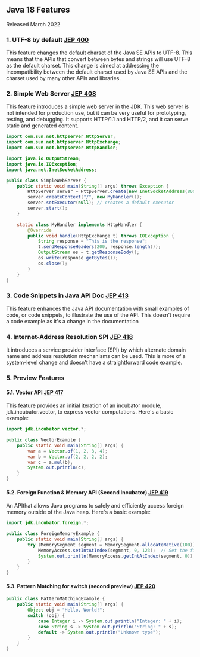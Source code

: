 ## Java 18 Features

Released March 2022

### 1. UTF-8 by default [JEP 400](https://openjdk.org/jeps/400)

This feature changes the default charset of the Java SE APIs to UTF-8. This means that the APIs that convert between bytes and strings will use UTF-8 as the default charset. This change is aimed at addressing the incompatibility between the default charset used by Java SE APIs and the charset used by many other APIs and libraries.

### 2. Simple Web Server [JEP 408](https://openjdk.org/jeps/408)

This feature introduces a simple web server in the JDK. This web server is not intended for production use, but it can be very useful for prototyping, testing, and debugging. It supports HTTP/1.1 and HTTP/2, and it can serve static and generated content.

```java
import com.sun.net.httpserver.HttpServer;
import com.sun.net.httpserver.HttpExchange;
import com.sun.net.httpserver.HttpHandler;

import java.io.OutputStream;
import java.io.IOException;
import java.net.InetSocketAddress;

public class SimpleWebServer {
    public static void main(String[] args) throws Exception {
        HttpServer server = HttpServer.create(new InetSocketAddress(8000), 0);
        server.createContext("/", new MyHandler());
        server.setExecutor(null); // creates a default executor
        server.start();
    }

    static class MyHandler implements HttpHandler {
        @Override
        public void handle(HttpExchange t) throws IOException {
            String response = "This is the response";
            t.sendResponseHeaders(200, response.length());
            OutputStream os = t.getResponseBody();
            os.write(response.getBytes());
            os.close();
        }
    }
}
```

### 3. Code Snippets in Java API Doc [JEP 413](https://openjdk.org/jeps/413)

This feature enhances the Java API documentation with small examples of code, or code snippets, to illustrate the use of the API. This doesn't require a code example as it's a change in the documentation

### 4. Internet-Address Resolution SPI [JEP 418](https://openjdk.org/jeps/418)

It introduces a service provider interface (SPI) by which alternate domain name and address resolution mechanisms can be used. This is more of a system-level change and doesn't have a straightforward code example.

### 5. Preview Features

#### 5.1. Vector API [JEP 417](https://openjdk.org/jeps/417)

This feature provides an initial iteration of an incubator module, jdk.incubator.vector, to express vector computations. Here's a basic example:

```java
import jdk.incubator.vector.*;

public class VectorExample {
    public static void main(String[] args) {
        var a = Vector.of(1, 2, 3, 4);
        var b = Vector.of(2, 2, 2, 2);
        var c = a.mul(b);
        System.out.println(c);
    }
}
```

#### 5.2. Foreign Function & Memory API (Second Incubator) [JEP 419](https://openjdk.org/jeps/419)

An APIthat allows Java programs to safely and efficiently access foreign memory outside of the Java heap. Here's a basic example:

```java
import jdk.incubator.foreign.*;

public class ForeignMemoryExample {
    public static void main(String[] args) {
        try (MemorySegment segment = MemorySegment.allocateNative(100)) { // Allocate 100 bytes of native memory
            MemoryAccess.setIntAtIndex(segment, 0, 123);  // Set the first 4 bytes to 123
            System.out.println(MemoryAccess.getIntAtIndex(segment, 0));  // Get the first 4 bytes
        }
    }
}
```

#### 5.3. Pattern Matching for switch (second preview) [JEP 420](https://openjdk.org/jeps/420)


```java
public class PatternMatchingExample {
    public static void main(String[] args) {
        Object obj = "Hello, World!";
        switch (obj) {
            case Integer i -> System.out.println("Integer: " + i);
            case String s -> System.out.println("String: " + s);
            default -> System.out.println("Unknown type");
        }
    }
}
```
